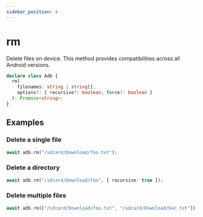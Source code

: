 ```yaml
---
sidebar_position: 4
---
```


# rm

Delete files on device. This method provides compatibilities across all Android versions.

```ts
declare class Adb {
  rm(
    filenames: string | string[],
    options?: { recursive?: boolean; force?: boolean }
  ): Promise<string>;
}
```

## Examples

### Delete a single file

```ts transpile
await adb.rm("/sdcard/Download/foo.txt");
```

### Delete a directory

```ts transpile
await adb.rm("/sdcard/Download/foo", { recursive: true });
```

### Delete multiple files

```ts transpile
await adb.rm(["/sdcard/Download/foo.txt", "/sdcard/Download/bar.txt"]);
```
